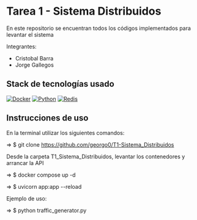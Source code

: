 # Tarea 1 - Sistema Distribuidos
En este repositorio se encuentran todos los códigos implementados para  levantar el sistema

Integrantes:
* Cristobal Barra
* Jorge Gallegos
  

## Stack de tecnologías usado

[![Docker](https://img.shields.io/badge/Docker-2496ED?logo=docker&logoColor=white&style=flat)](https://www.docker.com/)
[![Python](https://img.shields.io/badge/Python-3776AB?logo=python&logoColor=white&style=flat)](https://www.python.org/)
[![Redis](https://img.shields.io/badge/Redis-DC382D?logo=redis&logoColor=white&style=flat)](https://redis.io/)

## Instrucciones de uso

En la terminal utilizar los siguientes comandos:

=> $ git clone https://github.com/georgo0/T1-Sistema_Distribuidos

Desde la carpeta T1_Sistema_Distribuidos, levantar los contenedores y arrancar la API

=> $ docker compose up -d

=> $ uvicorn app:app --reload

Ejemplo de uso:

=> $ python traffic_generator.py

